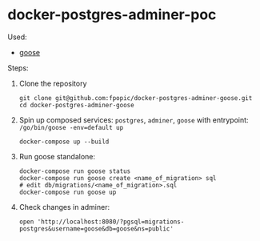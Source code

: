 # docker-postgres-adminer-poc

Used:
- [goose](https://bitbucket.org/liamstask/goose/)

Steps:
1. Clone the repository
    ```shell script
    git clone git@github.com:fpopic/docker-postgres-adminer-goose.git
    cd docker-postgres-adminer-goose
    ```

2. Spin up composed services: `postgres`, `adminer`, `goose` with entrypoint: `/go/bin/goose -env=default up`
    ```shell script
    docker-compose up --build
    ```

3. Run goose standalone:
    ```shell script
    docker-compose run goose status
    docker-compose run goose create <name_of_migration> sql
    # edit db/migrations/<name_of_migration>.sql
    docker-compose run goose up
    ```

4. Check changes in adminer:
    ```shell script
    open 'http://localhost:8080/?pgsql=migrations-postgres&username=goose&db=goose&ns=public'
    ```